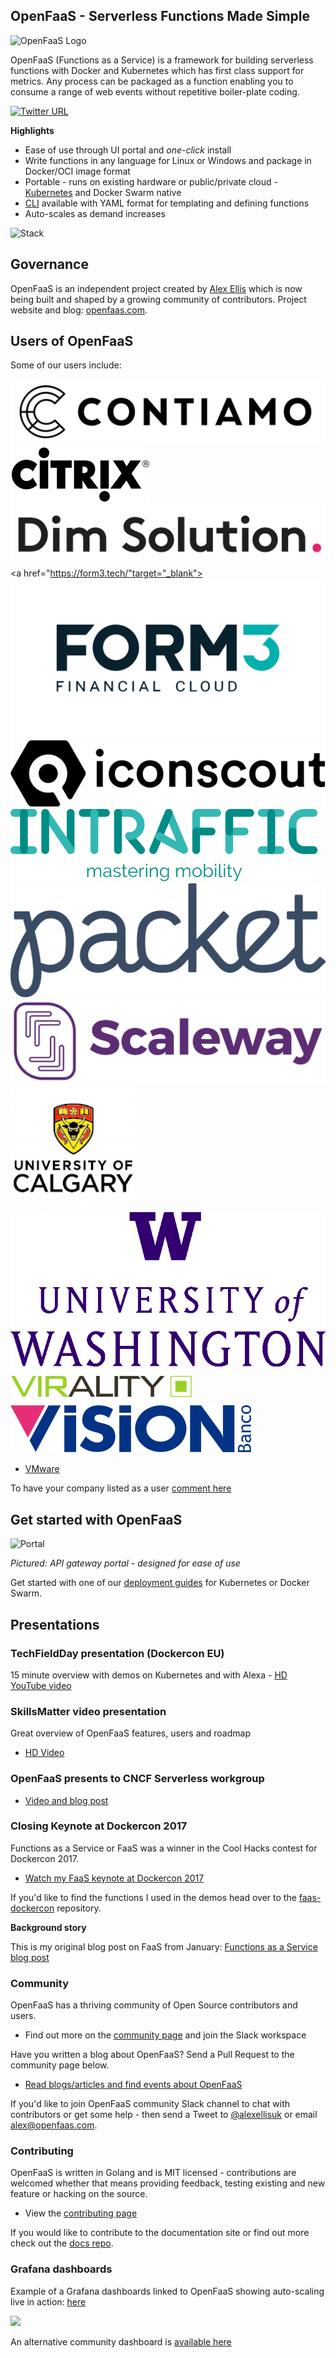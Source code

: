 ## OpenFaaS - Serverless Functions Made Simple

![OpenFaaS Logo](https://blog.alexellis.io/content/images/2017/08/faas_side.png)

OpenFaaS (Functions as a Service) is a framework for building serverless functions with Docker and Kubernetes which has first class support for metrics. Any process can be packaged as a function enabling you to consume a range of web events without repetitive boiler-plate coding.

[![Twitter URL](https://img.shields.io/twitter/url/https/twitter.com/fold_left.svg?style=social&label=Follow%20%40openfaas)](https://twitter.com/openfaas)

**Highlights**

* Ease of use through UI portal and *one-click* install
* Write functions in any language for Linux or Windows and package in Docker/OCI image format
* Portable - runs on existing hardware or public/private cloud - [Kubernetes](https://github.com/openfaas/faas-netes) and Docker Swarm native
* [CLI](http://github.com/openfaas/faas-cli) available with YAML format for templating and defining functions
* Auto-scales as demand increases

![Stack](https://pbs.twimg.com/media/DFrkF4NXoAAJwN2.jpg)

## Governance

OpenFaaS is an independent project created by [Alex Ellis](https://www.alexellis.io) which is now being built and shaped by a growing community of contributors. Project website and blog: [openfaas.com](https://www.openfaas.com).

## Users of OpenFaaS

Some of our users include:

<div class="row logos">

<a href="https://www.contiamo.com" target="_blank"><img src="images/logos/contiamo.svg" alt="Contiamo" title="Contiamo"></a>
<a href="https://www.citrix.com/" target="_blank"><img src="images/logos/citrix.svg" alt="Citrix" title="Citrix"></a>
<a href="https://dimsolution.com/" target="_blank"><img src="images/logos/dim-solution.png" alt="Dim Solution" title="Dim Solution"></a>
<a href="https://form3.tech/"target="_blank"><img src="images/logos/form3.svg" alt="Form3" title="Form3" ></a>
<a href="https://iconscout.com/" target="_blank"><img src="images/logos/iconscout.svg" alt="Iconscout" title="Iconscout"></a>
<a href="https://www.intraffic.nl" target="_blank"><img src="images/logos/intraffic.svg" alt="InTraffic" title="InTraffic"></a>
<a href="https://www.packet.net/" target="_blank"><img src="images/logos/packet.png" alt="Packet Host" title="Packet Host"></a>
<a href="https://scaleway.com/" target="_blank"><img src="images/logos/scaleway.svg" alt="Scaleway" title="Scaleway"></a>
<a href="https://github.com/ucalgary" target="_blank"><img src="images/logos/ucalgary.png" alt="University of Calgary" title="University of Calgary"></a>
<a href="https://www.washington.edu" target="_blank"><img src="images/logos/universityofwashington.png" alt="University of Washington" title="University of Washington"></a>
<a href="https://www.virality.de" target="_blank"><img src="images/logos/virality.png" alt="Virality" title="Virality"></a>
<a href="https://www.visionbanco.com" target="_blank"><img src="images/logos/vision.png" alt="Vision Banco SAECA" title="Vision Banco SAECA"></a>
</div>


* [VMware](https://www.vmware.com)

To have your company listed as a user [comment here](https://github.com/openfaas/faas/issues/776)

## Get started with OpenFaaS

![Portal](https://pbs.twimg.com/media/C7bkpZbWwAAnKsx.jpg)

*Pictured: API gateway portal - designed for ease of use*

Get started with one of our [deployment guides](./deployment/) for Kubernetes or Docker Swarm.

## Presentations

### TechFieldDay presentation (Dockercon EU)

15 minute overview with demos on Kubernetes and with Alexa - [HD YouTube video](https://www.youtube.com/watch?v=C3agSKv2s_w&list=PLlIapFDp305AiwA17mUNtgi5-u23eHm5j&index=1)

### SkillsMatter video presentation

Great overview of OpenFaaS features, users and roadmap

* [HD Video](https://skillsmatter.com/skillscasts/10813-faas-and-furious-0-to-serverless-in-60-seconds-anywhere)

### OpenFaaS presents to CNCF Serverless workgroup

* [Video and blog post](https://blog.alexellis.io/openfaas-cncf-workgroup/)

### Closing Keynote at Dockercon 2017

Functions as a Service or FaaS was a winner in the Cool Hacks contest for Dockercon 2017.

* [Watch my FaaS keynote at Dockercon 2017](https://blog.docker.com/2017/04/dockercon-2017-mobys-cool-hack-sessions/)

If you'd like to find the functions I used in the demos head over to the [faas-dockercon](https://github.com/alexellis/faas-dockercon/) repository.

**Background story**

This is my original blog post on FaaS from January: [Functions as a Service blog post](http://blog.alexellis.io/functions-as-a-service/)

### Community

OpenFaaS has a thriving community of Open Source contributors and users.

* Find out more on the [community page](/community/) and join the Slack workspace

Have you written a blog about OpenFaaS? Send a Pull Request to the community page below.

* [Read blogs/articles and find events about OpenFaaS](https://github.com/openfaas/faas/blob/master/community.md)

If you'd like to join OpenFaaS community Slack channel to chat with contributors or get some help - then send a Tweet to [@alexellisuk](https://twitter.com/alexellisuk/) or email alex@openfaas.com.

### Contributing

OpenFaaS is written in Golang and is MIT licensed - contributions are welcomed whether that means providing feedback, testing existing and new feature or hacking on the source.

* View the [contributing page](/community/#contribute)

If you would like to contribute to the documentation site or find out more check out the [docs repo](https://github.com/openfaas/docs).

### Grafana dashboards

Example of a Grafana dashboards linked to OpenFaaS showing auto-scaling live in action: [here](https://grafana.com/dashboards/3526)

![](https://pbs.twimg.com/media/C9caE6CXUAAX_64.jpg:large)

An alternative community dashboard is [available here](https://grafana.com/dashboards/3434)
